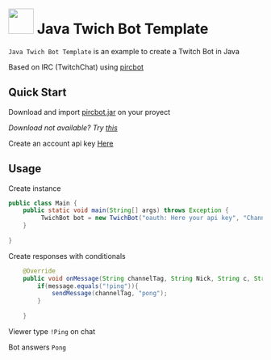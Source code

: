 <img src="https://i.imgur.com/EpgxEjJ.png" height="50px"> Java Twich Bot Template
====================
`Java Twich Bot Template`  is an example to create a Twitch Bot in Java

 Based on IRC (TwitchChat) using  [pircbot](http://www.jibble.org/pircbot.php)

## Quick Start

Download and import [pircbot.jar](http://www.jibble.org/pircbot.php) on your proyect

*Download not available? Try [this](https://github.com/SegoCode/Java_Twich_Bot/tree/master/pircbot)* 

Create an account api key [Here](https://twitchapps.com/tmi/)

## Usage
Create instance

```Java
public class Main {
    public static void main(String[] args) throws Exception {
         TwichBot bot = new TwichBot("oauth: Here your api key", "Channel name")
    }
    
}

```


Create responses with conditionals
```java
    @Override
    public void onMessage(String channelTag, String Nick, String c, String d, String message) {
        if(message.equals("!ping")){
            sendMessage(channelTag, "pong");
        }
        
    }
```
Viewer type `!Ping` on chat

Bot answers `Pong`

